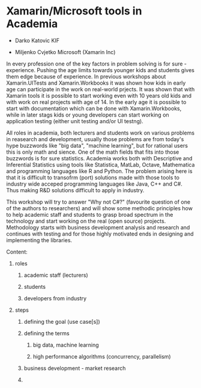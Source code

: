 # Xamarin/Microsoft tools in Academia

*   Darko Katovic KIF

*   Miljenko Cvjetko Microsoft (Xamarin Inc)

In every profession one of the key factors in problem solving is for sure - experience. Pushing the age
limits towards younger kids and students gives them edge because of experience. 
In previous workshops about Xamarin.UITests and Xamarin.Workbooks it was shown how kids in early age can
participate in the work on real-world prjects. It was shown that with Xamarin tools it is possible to start
working even with 10 years old kids and with work on real projects with age of 14. In the early
age it is possible to start with documentation which can be done with Xamarin.Workbooks, while in later 
stags kids or young developers can start working on application testing (either unit testing and/or UI
testng).

All roles in academia, both lecturers and students work on various problems in reasearch and development, 
usually those problems are from today's hype buzzwords like "big data", "machine learning", but for rational
users this is only math and sience. One of the math fields that fits into those buzzwords is for sure statistics.
Academia works both with Descriptive and Inferential Statistics using tools like Statistica, MatLab, Octave,
Mathematica and programming languages like R and Python. The problem arising here is that it is difficult to
transofrm (port) solutions made with those tools to industry wide acceped programming languages like Java,
C++ and C#. Thus making R&D solutions difficult to apply in industry.

This workshop will try to answer "Why not C#?" (favourite question of one of the authors to researchers)
and will show some methodic principles how to help academic staff and students to grasp broad spectrum 
in the technology and start working on the real (open source) projects. Methodology starts with business 
development analysis and research and continues with testing and for those highly motivated ends in designing 
and implementing the libraries.


Content:

1.  roles

    1.  academic staff (lecturers)

    2.  students

    3.  developers from industry

2.  steps

    1.  defining the goal (use case[s])
    
    2.  defining the terms 
    
        1.  big data, machine learning
        
        2.  high performance algorithms (concurrency, parallelism)
        
    2.  business development - market research

    3.
